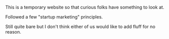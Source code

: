 This is a temporary website so that curious folks have something to look at.

Followed a few "startup marketing" principles.

Still quite bare but I don't think either of us would like to add fluff for no reason.
